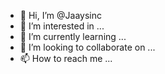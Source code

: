 - 👋 Hi, I’m @Jaaysinc
- 👀 I’m interested in ...
- 🌱 I’m currently learning ...
- 💞️ I’m looking to collaborate on ...
- 📫 How to reach me ...

<!---
Jaaysinc/Jaaysinc is a ✨ special ✨ repository because its `README.md` (this file) appears on your GitHub profile.
You can click the Preview link to take a look at your changes.
--->
